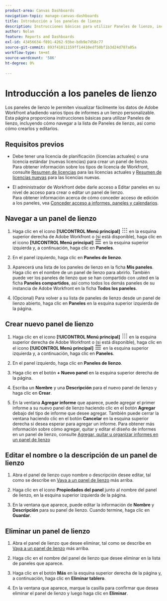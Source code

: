 ```yaml
---
product-area: Canvas Dashboards
navigation-topic: manage-canvas-dashboards
title: Introducción a los paneles de lienzo
description: Instrucciones básicas para utilizar Paneles de lienzo, incluido cómo navegar a la lista de Paneles de lienzo, así como cómo crearlos y editarlos.
author: Nolan
feature: Reports and Dashboards
exl-id: 43456634-f891-4262-93be-bdb9e7d58c77
source-git-commit: 893f41011159ff14410edf50bf1b3d24d787a85a
workflow-type: tm+mt
source-wordcount: '586'
ht-degree: 0%

---
```


# Introducción a los paneles de lienzo

Los paneles de lienzo le permiten visualizar fácilmente los datos de Adobe Workfront añadiendo varios tipos de informes a un lienzo personalizable. Esta página proporciona instrucciones básicas para utilizar Paneles de lienzo, incluyendo cómo navegar a la lista de Paneles de lienzo, así como cómo crearlos y editarlos.

## Requisitos previos

* Debe tener una licencia de planificación (licencias actuales) o una licencia estándar (nuevas licencias) para crear un panel de lienzo.\
  Para obtener información sobre los tipos de licencia de Workfront, consulte [Resumen de licencias](/help/quicksilver/administration-and-setup/add-users/access-levels-and-object-permissions/wf-licenses.md) para las licencias actuales y [Resumen de licencias nuevas](/help/quicksilver/administration-and-setup/add-users/how-access-levels-work/licenses-overview.md) para las licencias nuevas.

* El administrador de Workfront debe darle acceso a Editar paneles en su nivel de acceso para crear o editar un panel de lienzo.\
  Para obtener información acerca de cómo conceder acceso de edición a los paneles, vea [Conceder acceso a informes, paneles y calendarios](/help/quicksilver/administration-and-setup/add-users/configure-and-grant-access/grant-access-reports-dashboards-calendars.md).

## Navegar a un panel de lienzo

1. Haga clic en el icono **[!UICONTROL Menú principal]** ![Menú principal](/help/_includes/assets/main-menu-icon.png) en la esquina superior derecha de Adobe Workfront o (si está disponible), haga clic en el icono **[!UICONTROL Menú principal]** ![Menú principal](/help/_includes/assets/main-menu-icon-left-nav.png) en la esquina superior izquierda y, a continuación, haga clic en **Paneles**.

1. En el panel izquierdo, haga clic en **Paneles de lienzo**.

1. Aparecerá una lista de los paneles de lienzo en la ficha **Mis paneles**. Haga clic en el nombre de un panel de lienzo para abrirlo. También puede ver los paneles de lienzo que se han compartido con usted en la ficha **Paneles compartidos**, así como todos los demás paneles de su instancia de Adobe Workfront en la ficha **Todos los paneles**.

1. (Opcional) Para volver a su lista de paneles de lienzo desde un panel de lienzo abierto, haga clic en **Paneles** en la esquina superior izquierda de la página.

## Crear nuevo panel de lienzo

1. Haga clic en el icono **[!UICONTROL Menú principal]** ![Menú principal](/help/_includes/assets/main-menu-icon.png) en la esquina superior derecha de Adobe Workfront o (si está disponible), haga clic en el icono **[!UICONTROL Menú principal]** ![Menú principal](/help/_includes/assets/main-menu-icon-left-nav.png) en la esquina superior izquierda y, a continuación, haga clic en **Paneles**.

1. En el panel izquierdo, haga clic en **Paneles de lienzo**.

1. Haga clic en el botón **+ Nuevo panel** en la esquina superior derecha de la página.

1. Escriba un **Nombre** y una **Descripción** para el nuevo panel de lienzo y haga clic en **Crear**.

1. En la ventana **Agregar informe** que aparece, puede agregar el primer informe a su nuevo panel de lienzo haciendo clic en el botón **Agregar** debajo del tipo de informe que desee agregar. También puede cerrar la ventana haciendo clic en el botón **Cancelar** en la esquina superior derecha si desea esperar para agregar un informe. Para obtener más información sobre cómo agregar, quitar y editar el diseño de informes en un panel de lienzo, consulte [Agregar, quitar u organizar informes en un panel de lienzo](/help/quicksilver/reports-and-dashboards/canvas-dashboards/manage-canvas-dashboards/add-remove-arrange-reports.md)

## Editar el nombre o la descripción de un panel de lienzo

1. Abra el panel de lienzo cuyo nombre o descripción desee editar, tal como se describe en [Vaya a un panel de lienzo](#navigate-to-a-canvas-dashboard) más arriba.

1. Haga clic en el icono **Propiedades del panel** junto al nombre del panel de lienzo, en la esquina superior izquierda de la página.

1. En la ventana que aparece, puede editar la información de **Nombre** y **Descripción** para su panel de lienzo. Cuando termine, haga clic en **Guardar**.

## Eliminar un panel de lienzo

1. Abra el panel de lienzo que desee eliminar, tal como se describe en [Vaya a un panel de lienzo](#navigate-to-a-canvas-dashboard) más arriba.

1. Haga clic en el nombre del panel de lienzo que desee eliminar en la lista de paneles que aparece.

1. Haga clic en el botón **Más** en la esquina superior derecha de la página y, a continuación, haga clic en **Eliminar tablero**.

1. En la ventana que aparece, marque la casilla para confirmar que desea eliminar el panel de lienzo y luego haga clic en **Eliminar**.
